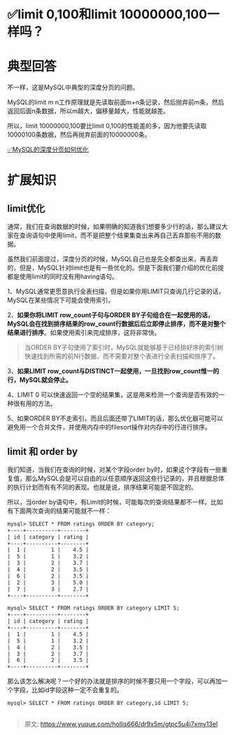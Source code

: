 # ✅limit 0,100和limit 10000000,100一样吗？


# 典型回答

不一样，这是MySQL中典型的深度分页的问题。

MySQL的limit m n工作原理就是先读取前面m+n条记录，然后抛弃前m条，然后返回后面n条数据，所以m越大，偏移量越大，性能就越差。

所以，limit 10000000,100要比limit 0,100的性能差的多，因为他要先读取10000100条数据，然后再抛弃前面的10000000条。

[✅MySQL的深度分页如何优化](https://www.yuque.com/hollis666/dr9x5m/et8lo7l10rg7g7iy?view=doc_embed)


# 扩展知识

## limit优化

通常，我们在查询数据的时候，如果明确的知道我们想要多少行的话，那么建议大家在查询语句中使用limit，而不是把整个结果集查出来再自己丢弃那些不用的数据。

虽然我们前面提过，深度分页的时候，MySQL自己也是先全都查出来，再丢弃的，但是，MySQL针对limit也是有一些优化的。但是下面我们要介绍的优化前提都是使用limit的同时没有用having语句。

1、MySQL通常更愿意执行全表扫描，但是如果你用LIMIT只查询几行记录的话，MySQL在某些情况下可能会使用索引。

2、**如果你将LIMIT row_count子句与ORDER BY子句组合在一起使用的话，MySQL会在找到排序结果的row_count行数据后后立即停止排序，而不是对整个结果进行排序**。如果使用索引来完成排序，这将非常快。

> 当ORDER BY子句使用了索引时，MySQL就能够基于已经排好序的索引树快速找到所需的前N行数据，而不需要对整个表进行全表扫描和排序了。


3、**如果LIMIT row_count与DISTINCT一起使用，一旦找到row_count惟一的行，MySQL就会停止。**

4、LIMIT 0 可以快速返回一个空的结果集，这是用来检测一个查询是否有效的一种很有用的方法。

5、如果ORDER BY不走索引，而且后面还带了LIMIT的话，那么优化器可能可以避免用一个合并文件，并使用内存中的filesort操作对内存中的行进行排序。


## limit 和 order by

我们知道，当我们在查询的时候，对某个字段order by时，如果这个字段有一些重复值，那么MySQL会是可以自由的以任意顺序返回这些行记录的，并且根据总体的执行计划而有有不同的表现。也就是说，排序结果可能是不固定的。

所以，当order by语句中，有Limit的时候，可能每次的查询结果都不一样。比如有下面两次查询的结果可能就不一样：

```latex
mysql> SELECT * FROM ratings ORDER BY category;
+----+----------+--------+
| id | category | rating |
+----+----------+--------+
|  1 |        1 |    4.5 |
|  5 |        1 |    3.2 |
|  3 |        2 |    3.7 |
|  4 |        2 |    3.5 |
|  6 |        2 |    3.5 |
|  2 |        3 |    5.0 |
|  7 |        3 |    2.7 |
+----+----------+--------+
```

```latex
mysql> SELECT * FROM ratings ORDER BY category LIMIT 5;
+----+----------+--------+
| id | category | rating |
+----+----------+--------+
|  1 |        1 |    4.5 |
|  5 |        1 |    3.2 |
|  4 |        2 |    3.5 |
|  3 |        2 |    3.7 |
|  6 |        2 |    3.5 |
+----+----------+--------+
```

那么该怎么解决呢？一个好的办法就是排序的时候不要只用一个字段，可以再加一个字段，比如id字段这种一定不会重复的。

```latex
mysql> SELECT * FROM ratings ORDER BY category,id LIMIT 5;
```


## 


> 原文: <https://www.yuque.com/hollis666/dr9x5m/gtpc5u4i7xmy13el>